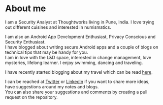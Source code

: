 # About me

I am a Security Analyst at Thoughtworks living in Pune, India. I love trying out different cuisines and interested in numismatics.

I am also an Android App Development Enthusiast, Privacy Conscious and Security Enthusiast.  
I have blogged about writing secure Android apps and a couple of blogs on technical tips that may be handy for you.  
I am in love with the L&D space, interested in change management, love mysteries, lifelong learner. I enjoy swimming, dancing and traveling.

I have recently started blogging about my travel which can be read [here](https://myquestaroundtheworld.travel.blog/).

I can be reached at [Twitter](https://twitter.com/nzneen) or [Linkedin](https://www.linkedin.com/in/nazneen-rupawalla-4b8a8a3b) if you want to share more ideas, have suggestions around my notes and blogs.  
You can also share your suggestions and comments by creating a pull request on the repository.

